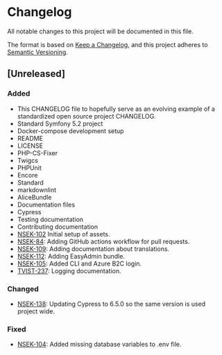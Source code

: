 # Changelog

All notable changes to this project will be documented in this file.

The format is based on [Keep a Changelog](https://keepachangelog.com/en/1.0.0/),
and this project adheres to [Semantic Versioning](https://semver.org/spec/v2.0.0.html).

## [Unreleased]
### Added
- This CHANGELOG file to hopefully serve as an evolving example of a
  standardized open source project CHANGELOG.
- Standard Symfony 5.2 project
- Docker-compose development setup
- README
- LICENSE
- PHP-CS-Fixer
- Twigcs
- PHPUnit
- Encore
- Standard
- markdownlint
- AliceBundle
- Documentation files
- Cypress
- Testing documentation
- Contributing documentation
- [NSEK-102](https://jira.itkdev.dk/browse/NSEK-104) Initial setup of assets.
- [NSEK-84](https://jira.itkdev.dk/browse/NSEK-84): Adding GitHub actions workflow for pull requests.
- [NSEK-109](https://jira.itkdev.dk/browse/NSEK-84): Adding documentation about translations.
- [NSEK-112](https://jira.itkdev.dk/browse/NSEK-112): Adding EasyAdmin bundle.
- [NSEK-105](https://jira.itkdev.dk/browse/NSEK-105): Added CLI and Azure B2C login.
- [TVIST-237](https://jira.itkdev.dk/browse/TVIST1-237): Logging documentation.

### Changed
- [NSEK-138](https://jira.itkdev.dk/browse/NSEK-138): Updating Cypress to 6.5.0 so the same version is used project wide.

### Fixed
- [NSEK-104](https://jira.itkdev.dk/browse/NSEK-104): Added missing database variables to .env file.